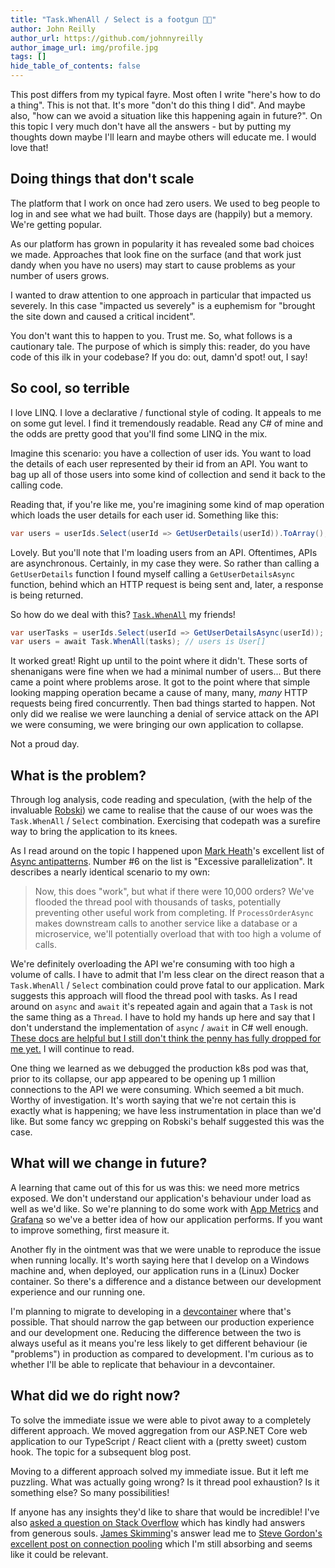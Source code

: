 ```yaml
---
title: "Task.WhenAll / Select is a footgun 👟🔫"
author: John Reilly
author_url: https://github.com/johnnyreilly
author_image_url: img/profile.jpg
tags: []
hide_table_of_contents: false
---
```

This post differs from my typical fayre. Most often I write "here's how to do a thing". This is not that. It's more "don't do this thing I did". And maybe also, "how can we avoid a situation like this happening again in future?". On this topic I very much don't have all the answers - but by putting my thoughts down maybe I'll learn and maybe others will educate me. I would love that!

## Doing things that don't scale

The platform that I work on once had zero users. We used to beg people to log in and see what we had built. Those days are (happily) but a memory. We're getting popular.

As our platform has grown in popularity it has revealed some bad choices we made. Approaches that look fine on the surface (and that work just dandy when you have no users) may start to cause problems as your number of users grows.

I wanted to draw attention to one approach in particular that impacted us severely. In this case "impacted us severely" is a euphemism for "brought the site down and caused a critical incident".

You don't want this to happen to you. Trust me. So, what follows is a cautionary tale. The purpose of which is simply this: reader, do you have code of this ilk in your codebase? If you do: out, damn'd spot! out, I say!

## So cool, so terrible

I love LINQ. I love a declarative / functional style of coding. It appeals to me on some gut level. I find it tremendously readable. Read any C# of mine and the odds are pretty good that you'll find some LINQ in the mix.

Imagine this scenario: you have a collection of user ids. You want to load the details of each user represented by their id from an API. You want to bag up all of those users into some kind of collection and send it back to the calling code.

Reading that, if you're like me, you're imagining some kind of map operation which loads the user details for each user id. Something like this:

```cs
var users = userIds.Select(userId => GetUserDetails(userId)).ToArray(); // users is User[]
```

Lovely. But you'll note that I'm loading users from an API. Oftentimes, APIs are asynchronous. Certainly, in my case they were. So rather than calling a `GetUserDetails` function I found myself calling a `GetUserDetailsAsync` function, behind which an HTTP request is being sent and, later, a response is being returned.

So how do we deal with this? [`Task.WhenAll`](<https://docs.microsoft.com/en-us/dotnet/api/system.threading.tasks.task.whenall?view=netcore-3.1#System_Threading_Tasks_Task_WhenAll__1_System_Collections_Generic_IEnumerable_System_Threading_Tasks_Task___0___>) my friends!

```cs
var userTasks = userIds.Select(userId => GetUserDetailsAsync(userId));
var users = await Task.WhenAll(tasks); // users is User[]
```

It worked great! Right up until to the point where it didn't. These sorts of shenanigans were fine when we had a minimal number of users... But there came a point where problems arose. It got to the point where that simple looking mapping operation became a cause of many, many, *many* HTTP requests being fired concurrently. Then bad things started to happen. Not only did we realise we were launching a denial of service attack on the API we were consuming, we were bringing our own application to collapse.

Not a proud day.

## What is the problem?

Through log analysis, code reading and speculation, (with the help of the invaluable [Robski](<https://www.linkedin.com/in/robert-grzankowski-53618114>)) we came to realise that the cause of our woes was the `Task.WhenAll` / `Select` combination. Exercising that codepath was a surefire way to bring the application to its knees.

As I read around on the topic I happened upon [Mark Heath](<https://www.twitter.com/mark_heath>)'s excellent list of [Async antipatterns](<https://markheath.net/post/async-antipatterns>). Number #6 on the list is "Excessive parallelization". It describes a nearly identical scenario to my own:

> Now, this does "work", but what if there were 10,000 orders? We've flooded the thread pool with thousands of tasks, potentially preventing other useful work from completing. If `ProcessOrderAsync` makes downstream calls to another service like a database or a microservice, we'll potentially overload that with too high a volume of calls.

We're definitely overloading the API we're consuming with too high a volume of calls. I have to admit that I'm less clear on the direct reason that a `Task.WhenAll` / `Select` combination could prove fatal to our application. Mark suggests this approach will flood the thread pool with tasks. As I read around on `async` and `await` it's repeated again and again that a `Task` is not the same thing as a `Thread`. I have to hold my hands up here and say that I don't understand the implementation of `async` / `await` in C# well enough. [These docs are helpful but I still don't think the penny has fully dropped for me yet.](<https://docs.microsoft.com/en-us/dotnet/standard/async-in-depth#deeper-dive-into-tasks-for-an-io-bound-operation>) I will continue to read.

One thing we learned as we debugged the production k8s pod was that, prior to its collapse, our app appeared to be opening up 1 million connections to the API we were consuming. Which seemed a bit much. Worthy of investigation. It's worth saying that we're not certain this is exactly what is happening; we have less instrumentation in place than we'd like. But some fancy wc grepping on Robski's behalf suggested this was the case.

## What will we change in future?

A learning that came out of this for us was this: we need more metrics exposed. We don't understand our application's behaviour under load as well as we'd like. So we're planning to do some work with [App Metrics](<https://www.app-metrics.io/>) and [Grafana](<https://grafana.com/>) so we've a better idea of how our application performs. If you want to improve something, first measure it.

Another fly in the ointment was that we were unable to reproduce the issue when running locally. It's worth saying here that I develop on a Windows machine and, when deployed, our application runs in a (Linux) Docker container. So there's a difference and a distance between our development experience and our running one.

I'm planning to migrate to developing in a [devcontainer](<https://code.visualstudio.com/docs/remote/containers>) where that's possible. That should narrow the gap between our production experience and our development one. Reducing the difference between the two is always useful as it means you're less likely to get different behaviour (ie "problems") in production as compared to development. I'm curious as to whether I'll be able to replicate that behaviour in a devcontainer.

## What did we do right now?

To solve the immediate issue we were able to pivot away to a completely different approach. We moved aggregation from our ASP.NET Core web application to our TypeScript / React client with a (pretty sweet) custom hook. The topic for a subsequent blog post.

Moving to a different approach solved my immediate issue. But it left me puzzling. What was actually going wrong? Is it thread pool exhaustion? Is it something else? So many possibilities!

If anyone has any insights they'd like to share that would be incredible! I've also [asked a question on Stack Overflow](<https://stackoverflow.com/questions/62490098/task-whenall-with-select-is-a-footgun-but-why/62490705>) which has kindly had answers from generous souls. [James Skimming](<https://twitter.com/jamesskimming>)'s answer lead me to [Steve Gordon's excellent post on connection pooling](<https://www.stevejgordon.co.uk/httpclient-connection-pooling-in-dotnet-core>) which I'm still absorbing and seems like it could be relevant.



